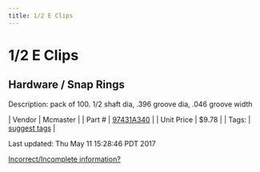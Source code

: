 ```yaml
---
title: 1/2 E Clips
---
```


# 1/2 E Clips
## Hardware / Snap Rings
Description: 	pack of 100. 1/2 shaft dia, .396 groove dia, .046 groove width 

| Vendor | Mcmaster | 
| Part # | [97431A340](https://www.mcmaster.com/#97431A340) | 
| Unit Price | $9.78 | 
| Tags: | [suggest tags](https://docs.google.com/forms/d/e/1FAIpQLSeWyY8v3RgOty-MyWmh9U0iivNYN_molChYyS-0U-o-kOAv_g/viewform) | 

Last updated: Thu May 11 15:28:46 PDT 2017

 [Incorrect/Incomplete information?](https://docs.google.com/forms/d/e/1FAIpQLSeWyY8v3RgOty-MyWmh9U0iivNYN_molChYyS-0U-o-kOAv_g/viewform)